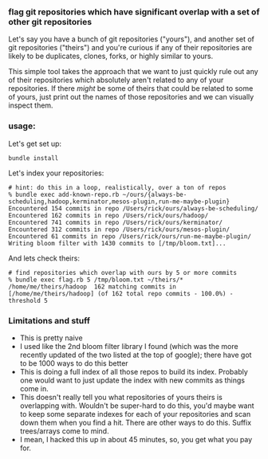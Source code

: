 ### flag git repositories which have significant overlap with a set of other git repositories

Let's say you have a bunch of git repositories ("yours"), and another set of git repositories
("theirs") and you're curious if any of their repositories are likely to be duplicates, clones, 
forks, or highly similar to yours.  

This simple tool takes the approach that we want to just quickly rule out any of their 
repositories which absolutely aren't related to any of your repositories.  If there *might* 
be some of theirs that could be related to some of yours, just print out the names of those
repositories and we can visually inspect them.

### usage:


Let's get set up:

```
bundle install
```

Let's index your repositories:

```
# hint: do this in a loop, realistically, over a ton of repos
% bundle exec add-known-repo.rb ~/ours/{always-be-scheduling,hadoop,kerminator,mesos-plugin,run-me-maybe-plugin}
Encountered 154 commits in repo /Users/rick/ours/always-be-scheduling/
Encountered 162 commits in repo /Users/rick/ours/hadoop/
Encountered 741 commits in repo /Users/rick/ours/kerminator/
Encountered 312 commits in repo /Users/rick/ours/mesos-plugin/
Encountered 61 commits in repo /Users/rick/ours/run-me-maybe-plugin/
Writing bloom filter with 1430 commits to [/tmp/bloom.txt]...
```

And lets check theirs:

```
# find repositories which overlap with ours by 5 or more commits
% bundle exec flag.rb 5 /tmp/bloom.txt ~/theirs/*
/home/me/theirs/hadoop	162	matching commits in [/home/me/theirs/hadoop] (of 162 total repo commits - 100.0%) - threshold 5
```

### Limitations and stuff

 - This is pretty naive
 - I used like the 2nd bloom filter library I found (which was the more recently updated of the two listed at the top of google); there have got to be 1000 ways to do this better
 - This is doing a full index of all those repos to build its index.  Probably one would want to just update the index with new commits as things come in.
 - This doesn't really tell you what repositories of yours theirs is overlapping with. Wouldn't be super-hard to do this, you'd maybe want to keep some separate indexes for each of your repositories and scan down them when you find a hit. There are other ways to do this. Suffix trees/arrays come to mind.
 - I mean, I hacked this up in about 45 minutes, so, you get what you pay for.
